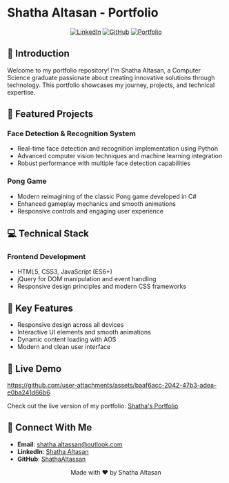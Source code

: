 # Shatha Altasan - Portfolio

<div align="center">

[![LinkedIn](https://img.shields.io/badge/LinkedIn-Connect-blue)](https://www.linkedin.com/in/shatha-altassan/)
[![GitHub](https://img.shields.io/badge/GitHub-Follow-black)](https://github.com/ShathaAltassan)
[![Portfolio](https://img.shields.io/badge/Portfolio-Visit-green)](https://shatha-altasan-portfolio.onrender.com/)

</div>

## 👋 Introduction

Welcome to my portfolio repository! I'm Shatha Altasan, a Computer Science graduate passionate about creating innovative solutions through technology. This portfolio showcases my journey, projects, and technical expertise.

## 🎯 Featured Projects

### Face Detection & Recognition System
- Real-time face detection and recognition implementation using Python
- Advanced computer vision techniques and machine learning integration
- Robust performance with multiple face detection capabilities

### Pong Game
- Modern reimagining of the classic Pong game developed in C#
- Enhanced gameplay mechanics and smooth animations
- Responsive controls and engaging user experience

## 💻 Technical Stack

### Frontend Development
- HTML5, CSS3, JavaScript (ES6+)
- jQuery for DOM manipulation and event handling
- Responsive design principles and modern CSS frameworks


## 🌟 Key Features

- Responsive design across all devices
- Interactive UI elements and smooth animations
- Dynamic content loading with AOS
- Modern and clean user interface

## 🚀 Live Demo
https://github.com/user-attachments/assets/baaf6acc-2042-47b3-adea-e0ba241d66b6

Check out the live version of my portfolio: [Shatha's Portfolio](https://shatha-altasan-portfolio.onrender.com/)

## 📱 Connect With Me

- **Email**: [shatha.altassan@outlook.com](mailto:shatha.altassan@outlook.com)
- **LinkedIn**: [Shatha Altasan](https://www.linkedin.com/in/shatha-altassan/)
- **GitHub**: [ShathaAltassan](https://github.com/ShathaAltassan)


<div align="center">
Made with ❤️ by Shatha Altasan
</div>

